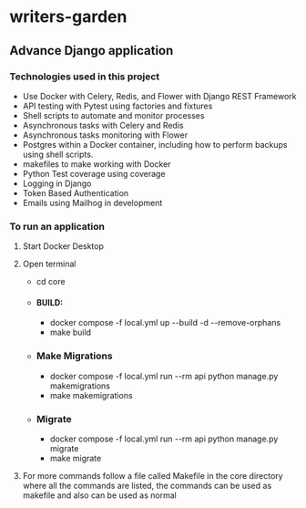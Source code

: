 # writers-garden
## Advance Django application 

### Technologies used in this project 
  -   Use Docker with Celery, Redis, and Flower with Django REST Framework
  -   API testing with Pytest using factories and fixtures
  -   Shell scripts to automate and monitor processes
  -    Asynchronous tasks with Celery and Redis
  -    Asynchronous tasks monitoring with Flower
  -    Postgres within a Docker container, including how to perform backups using shell scripts.
  -    makefiles to make working with Docker
  -    Python Test coverage using coverage
  -    Logging in Django
  -    Token Based Authentication
  -    Emails using Mailhog in development

### To run an application
1. Start Docker Desktop
2. Open terminal
    - cd core
    - #### BUILD:
         -  docker compose -f local.yml up --build -d --remove-orphans
         -  make build
     - ### Make Migrations
         - docker compose -f local.yml run --rm api python manage.py makemigrations
         - make makemigrations
    - ### Migrate
        - docker compose -f local.yml run --rm api python manage.py migrate
        - make migrate

3. For more commands follow a file called Makefile in the core directory where all the commands are listed, the commands can be used as makefile and also can be used as normal
